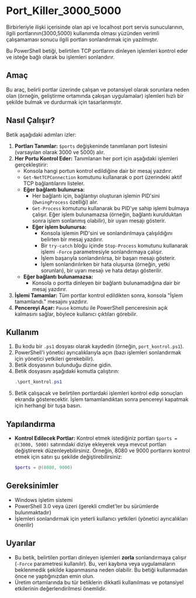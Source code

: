 ﻿# Port_Killer_3000_5000

Birbirleriyle ilişki içerisinde olan api ve localhost port servis sunucularının, ilgili portlarının(3000,5000) kullanımda olması yüzünden verimli çalışamaması sonucu ilgili portları sonlandırmak için yazılmıştır.

Bu PowerShell betiği, belirtilen TCP portlarını dinleyen işlemleri kontrol eder ve isteğe bağlı olarak bu işlemleri sonlandırır.

## Amaç

Bu araç, belirli portlar üzerinde çalışan ve potansiyel olarak sorunlara neden olan (örneğin, geliştirme ortamında çakışan uygulamalar) işlemleri hızlı bir şekilde bulmak ve durdurmak için tasarlanmıştır.

## Nasıl Çalışır?

Betik aşağıdaki adımları izler:

1.  **Portları Tanımlar:** `$ports` değişkeninde tanımlanan port listesini (varsayılan olarak 3000 ve 5000) alır.
2.  **Her Portu Kontrol Eder:** Tanımlanan her port için aşağıdaki işlemleri gerçekleştirir:
    * Konsola hangi portun kontrol edildiğine dair bir mesaj yazdırır.
    * `Get-NetTCPConnection` komutunu kullanarak o port üzerindeki aktif TCP bağlantılarını listeler.
    * **Eğer bağlantı bulunursa:**
        * Her bağlantı için, bağlantıyı oluşturan işlemin PID'sini (`OwningProcess` özelliği) alır.
        * `Get-Process` komutunu kullanarak bu PID'ye sahip işlemi bulmaya çalışır. Eğer işlem bulunamazsa (örneğin, bağlantı kurulduktan sonra işlem sonlanmış olabilir), bir uyarı mesajı gösterir.
        * **Eğer işlem bulunursa:**
            * Konsola işlemin PID'sini ve sonlandırılmaya çalışıldığını belirten bir mesaj yazdırır.
            * Bir `try-catch` bloğu içinde `Stop-Process` komutunu kullanarak işlemi `-Force` parametresiyle sonlandırmaya çalışır.
            * İşlem başarıyla sonlandırılırsa, bir başarı mesajı gösterir.
            * İşlem sonlandırılırken bir hata oluşursa (örneğin, yetki sorunları), bir uyarı mesajı ve hata detayı gösterilir.
    * **Eğer bağlantı bulunamazsa:**
        * Konsola o portta dinleyen bir bağlantı bulunamadığına dair bir mesaj yazdırır.
3.  **İşlemi Tamamlar:** Tüm portlar kontrol edildikten sonra, konsola "İşlem tamamlandı." mesajını yazdırır.
4.  **Pencereyi Açar:** `Pause` komutu ile PowerShell penceresinin açık kalmasını sağlar, böylece kullanıcı çıktıları görebilir.

## Kullanım

1.  Bu kodu bir `.ps1` dosyası olarak kaydedin (örneğin, `port_kontrol.ps1`).
2.  PowerShell'i yönetici ayrıcalıklarıyla açın (bazı işlemleri sonlandırmak için yönetici yetkileri gerekebilir).
3.  Betik dosyasının bulunduğu dizine gidin.
4.  Betik dosyasını aşağıdaki komutla çalıştırın:
    ```powershell
    .\port_kontrol.ps1
    ```
5.  Betik çalışacak ve belirtilen portlardaki işlemleri kontrol edip sonuçları ekranda gösterecektir. İşlem tamamlandıktan sonra pencereyi kapatmak için herhangi bir tuşa basın.

## Yapılandırma

* **Kontrol Edilecek Portlar:** Kontrol etmek istediğiniz portları `$ports = @(3000, 5000)` satırındaki diziye ekleyerek veya mevcut portları değiştirerek düzenleyebilirsiniz. Örneğin, 8080 ve 9000 portlarını kontrol etmek için satırı şu şekilde değiştirebilirsiniz:
    ```powershell
    $ports = @(8080, 9000)
    ```

## Gereksinimler

* Windows işletim sistemi
* PowerShell 3.0 veya üzeri (gerekli cmdlet'ler bu sürümlerde bulunmaktadır)
* İşlemleri sonlandırmak için yeterli kullanıcı yetkileri (yönetici ayrıcalıkları önerilir)

## Uyarılar

* Bu betik, belirtilen portları dinleyen işlemleri **zorla** sonlandırmaya çalışır (`-Force` parametresi kullanılır). Bu, veri kaybına veya uygulamaların beklenmedik şekilde kapanmasına neden olabilir. Bu betiği kullanmadan önce ne yaptığınızdan emin olun.
* Üretim ortamlarında bu tür betiklerin dikkatli kullanılması ve potansiyel etkilerinin değerlendirilmesi önemlidir.
